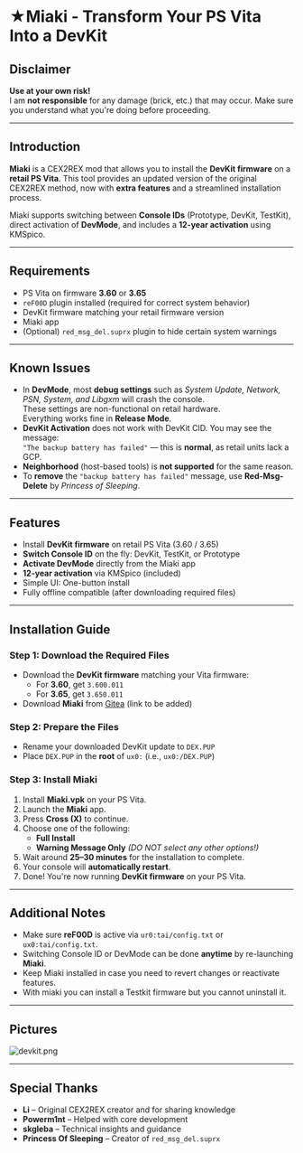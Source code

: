 # ★Miaki - Transform Your PS Vita Into a DevKit

## Disclaimer

**Use at your own risk!**  
I am **not responsible** for any damage (brick, etc.) that may occur. Make sure you understand what you're doing before proceeding.

---

## Introduction

**Miaki** is a CEX2REX mod that allows you to install the **DevKit firmware** on a **retail PS Vita**. This tool provides an updated version of the original CEX2REX method, now with **extra features** and a streamlined installation process.

Miaki supports switching between **Console IDs** (Prototype, DevKit, TestKit), direct activation of **DevMode**, and includes a **12-year activation** using KMSpico.

---

## Requirements

- PS Vita on firmware **3.60** or **3.65**
- `reF00D` plugin installed (required for correct system behavior)
- DevKit firmware matching your retail firmware version
- Miaki app
- (Optional) `red_msg_del.suprx` plugin to hide certain system warnings

---

## Known Issues

- In **DevMode**, most **debug settings** such as *System Update, Network, PSN, System, and Libgxm* will crash the console.  
  These settings are non-functional on retail hardware.  
  Everything works fine in **Release Mode**.
- **DevKit Activation** does not work with DevKit CID. You may see the message:  
  `"The backup battery has failed"` — this is **normal**, as retail units lack a GCP.
- **Neighborhood** (host-based tools) is **not supported** for the same reason.
- To **remove** the `"backup battery has failed"` message, use **Red-Msg-Delete** by *Princess of Sleeping*.

---

## Features

- Install **DevKit firmware** on retail PS Vita (3.60 / 3.65)
- **Switch Console ID** on the fly: DevKit, TestKit, or Prototype
- **Activate DevMode** directly from the Miaki app
- **12-year activation** via KMSpico (included)
- Simple UI: One-button install
- Fully offline compatible (after downloading required files)

---

## Installation Guide

### Step 1: Download the Required Files

- Download the **DevKit firmware** matching your Vita firmware:
  - For **3.60**, get `3.600.011`
  - For **3.65**, get `3.650.011`
- Download **Miaki** from [Gitea](#) (link to be added)

### Step 2: Prepare the Files

- Rename your downloaded DevKit update to `DEX.PUP`
- Place `DEX.PUP` in the **root** of `ux0:` (i.e., `ux0:/DEX.PUP`)

### Step 3: Install Miaki

1. Install **Miaki.vpk** on your PS Vita.
2. Launch the **Miaki** app.
3. Press **Cross (X)** to continue.
4. Choose one of the following:
   - **Full Install**
   - **Warning Message Only** *(DO NOT select any other options!)*
5. Wait around **25–30 minutes** for the installation to complete.
6. Your console will **automatically restart**.
7. Done! You're now running **DevKit firmware** on your PS Vita.

---

## Additional Notes

- Make sure **reF00D** is active via `ur0:tai/config.txt` or `ux0:tai/config.txt`.
- Switching Console ID or DevMode can be done **anytime** by re-launching **Miaki**.
- Keep Miaki installed in case you need to revert changes or reactivate features.
- With miaki you can install a Testkit firmware but you cannot uninstall it.

---

## Pictures 

![devkit.png](https://git.hitius.bar/ImLazy/assets/raw/branch/main/2025-04-20-074408.png)

---


## Special Thanks

- **Li** – Original CEX2REX creator and for sharing knowledge
- **Powerm1nt** – Helped with core development
- **skgleba** – Technical insights and guidance
- **Princess Of Sleeping** – Creator of `red_msg_del.suprx`

